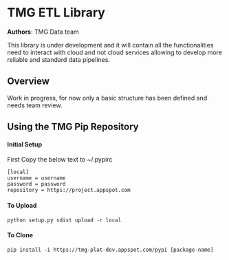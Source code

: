 # TMG ETL Library
**Authors**:  TMG Data team


This library is under development and it will contain all the functionalities need to interact with cloud and not cloud 
services allowing to develop more reliable and standard data pipelines.


## Overview

Work in progress, for now only a basic structure has been defined and needs team review.


## Using the TMG Pip Repository

#### Initial Setup
First Copy the below text to ~/.pypirc
```
[local]
username = username
password = password
repository = https://project.appspot.com

```
#### To Upload
```
python setup.py sdist upload -r local
``` 

#### To Clone
```
pip install -i https://tmg-plat-dev.appspot.com/pypi [package-name]
``` 